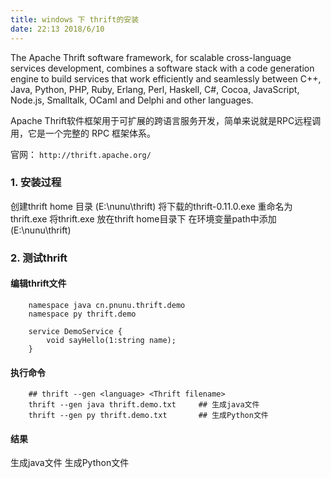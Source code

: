 ```yaml
---
title: windows 下 thrift的安装
date: 22:13 2018/6/10
---
```



The Apache Thrift software framework, for scalable cross-language services development, combines a software stack with a code generation engine to build services that work efficiently and seamlessly between C++, Java, Python, PHP, Ruby, Erlang, Perl, Haskell, C#, Cocoa, JavaScript, Node.js, Smalltalk, OCaml and Delphi and other languages.

Apache Thrift软件框架用于可扩展的跨语言服务开发，简单来说就是RPC远程调用，它是一个完整的 RPC 框架体系。 

官网： ``` http://thrift.apache.org/ ```


### 1. 安装过程
创建thrift home 目录 (E:\nunu\thrift)
将下载的thrift-0.11.0.exe 重命名为thrift.exe
将thrift.exe 放在thrift home目录下
在环境变量path中添加(E:\nunu\thrift)

### 2. 测试thrift
#### 编辑thrift文件

        namespace java cn.pnunu.thrift.demo
        namespace py thrift.demo
        
        service DemoService {
            void sayHello(1:string name);
        }

#### 执行命令

        ## thrift --gen <language> <Thrift filename>
        thrift --gen java thrift.demo.txt     ## 生成java文件
        thrift --gen py thrift.demo.txt       ## 生成Python文件

#### 结果
生成java文件
生成Python文件



